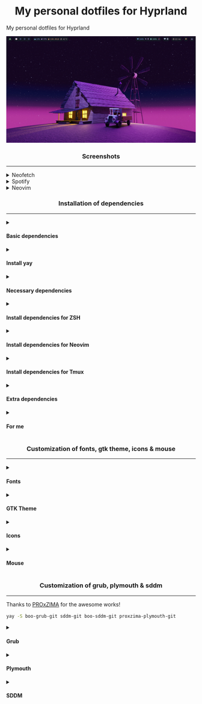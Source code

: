 <h1 align="center">My personal dotfiles for Hyprland</h1>

My personal dotfiles for Hyprland

![home](./screenshots/home.png)

<h3 align="center">Screenshots</h3>

<hr>

<details><summary>Neofetch</summary>

![neofetch](./screenshots/neofetch.png)

</details>

<details><summary>Spotify</summary>

![spotify](./screenshots/spotify.png)

</details>

<details><summary>Neovim</summary>

![neovim](./screenshots/neovim.png)

</details>

<h3 align="center">Installation of dependencies</h3>

<hr>

<details>
  <summary><h4>Basic dependencies</h4></summary>

  <details>
    <summary>Pkgs to be installed</summary>
    <ul>
      <li><code>base-devel</code>: base build tools</li>
      <li><code>mtpfs</code>: for media transfer protocol</li>
      <li><code>jmtpfs</code>: for later version supports</li>
      <li><code>gvfs-mtp</code>: for automount and all ( usb android file transfer )</li>
      <li><code>gvfs-gphoto2</code>: for picture transfer protocol</li>
      <li><code>gnome-keyring</code>: for keyring support</li>
      <li><code>jq</code>: for json support</li>
      <li><code>unzip</code>: for archive support</li>
      <li><code>blueman</code>: for bluetooth support</li>
      <li><code>bluez</code>: for bluetooth support</li>
      <li><code>bluez-utils</code>: for bluetooth support</li>
      <li><code>zsh</code>: for zsh shell</li>
    </ul>
  </details>

  ```sh
  sudo pacman -Syy \
  base-devel \
  mtpfs \
  gvfs gvfs-mtp gvfs-gphoto2 \
  gnome-keyring \
  jq unzip unrar \
  bluez bluez-utils \
  zsh neovim git
  ```

</details>

<details>
  <summary><h4>Install yay</h4></summary>

  ```sh
  cd /tmp
  git clone https://aur.archlinux.org/yay.git
  cd yay
  makepkg -si
  ```

</details>

<details>
  <summary><h4>Necessary dependencies</h4></summary>
  <details>
    <summary>Pkgs to be installed</summary>
    <ul>
        <li><code>wayland-protocols</code>: Specifications of extended Wayland protocols</li>
    </ul>
  </details>

  ```bash
  yay -S base-devel \
  hyprland xdg-desktop-portal-hyprland wayland-protocols \
  waybar waybar-hyprland wlogout wofi \
  hyprpicker wl-clipboard swww swaync swaylock-effects-git grim slurp \
  qt5-base qt5-wayland qt6-base qt6-wayland qt5ct qt6ct polkit-gnome \
  pipewire pipewire-alsa pipewire-pulse pipewire-jack wireplumber \
  brightnessctl playerctl pavucontrol-gtk3 mpd mpd-mpris \
  yad blueman network-manager-applet libinput-gestures \
  cava kitty starship tty-clock-git btop geany bat cliphist \
  reflector \
  --needed
  ```

</details>

<details>
  <summary><h4>Install dependencies for ZSH</h4></summary>

  ```sh
  # install ohmyzsh
  sh -c "$(curl -fsSL https://raw.githubusercontent.com/ohmyzsh/ohmyzsh/master/tools/install.sh)" 

  # install zsh-autosuggestions
  git clone https://github.com/zsh-users/zsh-autosuggestions ${ZSH_CUSTOM:-~/.oh-my-zsh/custom}/plugins/zsh-autosuggestions

  # install zsh-syntax-highlighting
  git clone https://github.com/zsh-users/zsh-syntax-highlighting.git ${ZSH_CUSTOM:-~/.oh-my-zsh/custom}/plugins/zsh-syntax-highlighting

  # install zsh-completions
  git clone https://github.com/zsh-users/zsh-completions ${ZSH_CUSTOM:=~/.oh-my-zsh/custom}/plugins/zsh-completions
  ```

</details>

<details>
  <summary><h4>Install dependencies for Neovim</h4></summary>

  ```sh
  yay -S ripgrep fd azygit

  # clone config
  git clone https://github.com/Figaarillo/nvim-conifg ~/.config/nvim
  ```

</details>

<details>
  <summary><h4>Install dependencies for Tmux</h4></summary>

  ```sh
  git clone https://github.com/tmux-plugins/tpm ~/.tmux/plugins/tpm

  # To enable tmux plugin manager you neeed to press
  # `prefix` + R
  # and `prefix` + I
  ```

</details>

<details>
  <summary><h4>Extra dependencies</h4></summary>

- <kdb>Utils</kdb>

  ```bash
  yay -S \
  xdg-user-dirs xdg-utils \
  system76-power \
  uget tldr tree \
  qalculate-gtk qimgv-light \
  tumbler tumbler-extra-thumbnailers \
  --needed
  ```

- <kdb>Obs</kdb>

  ```sh
  yay -S obs-studio wlrobs-hg v4l2loopback-dkms v4l2loopback-utils v4l-utils
  ```

- <kdb>Thunar</kdb>

  ```sh
  yay -S thunar thunar-archive-plugin thunar-shares-plugin thunar-volmam
  ```

- <kdb>Apps</kdb>

  ```sh
  yay -S discord spotify telegram-desktop
  ```

- <kdb>Extras</kdb>

  ```bash
  yay -S nemo gamemode g4music visual-studio-code-bin light chromium-wayland-vaapi libreoffice-fresh rlr-git bulky waydroid binder_linux-dkms
  ```

</details>

<details>
  <summary><h4>For me</h4></summary>

  ```sh
  yay -S lazydocker obsidian 
  ```

  ```sh
  # Magical shell history 
  curl --proto '=https' --tlsv1.2 -LsSf https://setup.atuin.sh | sh
  ```

</details>

<h3 align="center">Customization of fonts, gtk theme, icons & mouse</h3>

<hr>

<details>
  <summary><h4>Fonts</h4></summary>

  ```sh
  sudo pacman -S \
  adobe-source-code-pro-fonts adobe-source-sans-fonts adobe-source-serif-fonts \
  cantarell-fonts \
  noto-fonts noto-fonts-cjk noto-fonts-emoji \
  ttf-cascadia-code ttf-cascadia-code-nerd \
  ttf-dejavu \
  $(pacman -Ssq ttf-fira) \
  ttf-font-awesome \
  ttf-hack \
  ttf-iosevka-nerd \
  ttf-jetbrains-mono ttf-jetbrains-mono-nerd \
  ttf-liberation \
  ttf-nerd-fonts-symbols-mono \
  ttf-opensans \
  ttf-roboto \
  ttf-victor-mono-nerd
  ```

  ```bash
  yay -S ttf-twemoji-color ttf-maple
  ```

  ```sh
  yay -S $(yay -Ssq operator-mono)
`````

#### Update font cache

  When you have installed new fonts, you need to update your font cache, so that the new fonts will be used by the system.

  ```bash
  fc-cache -fv
  ```

</details>

<details>
  <summary><h4>GTK Theme</h4></summary>

  ```sh
  cd ~/Downloads
  git clone https://github.com/Fausto-Korpsvart/Tokyonight-GTK-Theme.git
  cd Tokyo-Night-GTK-Theme/

# For GTK 3
  cp -r themes/Tokyonight-Dark-BL-LB ~/.themes

  # For GTK 4
  cp -r themes/Tokyonight-Dark-BL-LB ~/.config/gtk-4.0
  ```

</details>

<details>
  <summary><h4>Icons</h4></summary>

  ```sh
  cd ~/Downloads
  git clone https://github.com/Fausto-Korpsvart/Tokyonight-GTK-Theme.git
  cd Tokyo-Night-GTK-Theme/
  sudo cp -r icons/Tokyonight-Moon /usr/share/icons/
  ```

</details>

<details>
  <summary><h4>Mouse</h4></summary>

  ```sh
  cd ~/Downloads
  git clone https://github.com/EliverLara/Sweet.git -b nova
  cd Sweet/
  sudo cp -r kde/cursors/Sweet-cursors /usr/share/icons/
  ```

</details>

<h3 align="center">Customization of  grub, plymouth & sddm</h3>

<hr>

Thanks to [PROxZIMA](https://github.com/PROxZIMA) for the awesome works!

```sh
yay -S boo-grub-git sddm-git boo-sddm-git proxzima-plymouth-git
```

<details>
  <summary><h4>Grub</h4></summary>

See [PROxZIMA repo](https://github.com/PROxZIMA/boo-grub) for more details.

  1. Edit grub config file

  ```bash
  sudo vim /etc/default/grub
  ```

  change `#GRUB_THEME=` to `GRUB_THEME="/usr/share/grub/themes/boo/theme.txt"`

  2. Update grub using

  ```bash
  sudo grub-mkconfig -o /boot/grub/grub.cfg
  ```

  3. Reboot and voila

</details>

<details>
  <summary><h4>Plymouth</h4></summary>

  See [PROxZIMA repo](https://github.com/PROxZIMA/proxzima-plymouth) for more details.

  ```sh
# check if theme exist in dir
  sudo plymouth-set-default-theme -l

# optionally you can test the theme by running the script given in repo (plymouth-x11 required)
  sudo ./preview.sh 13

# now set the theme (proxzima, in this case) and rebuilt the initrd
  sudo plymouth-set-default-theme -R proxzima
  ```

  If you want to use the shutdown animation as boot screen then do the following changes in the `proxzima.script` file.

  ```diff
  - boot = 196;
  + boot = 97;

  -   flyingman_image[i] = Image("boot-" + i + ".png");
  +   flyingman_image[i] = Image("shut-" + i + ".png");
  ```

</details>

<details>
  <summary><h4>SDDM</h4></summary>

  See [PROxZIMA repo](https://github.com/PROxZIMA/boo-sddm) for more details.

  1. Edit sddm config file

  ```bash
  sudo vim /etc/sddm.conf
  ```

  Make the following changes

  ```conf
  [Theme]
  Current=boo
  ```

  2. Reboot and voila

<!--   #### Dotfiles -->
<!---->
<!--   ```bash -->
<!--   cd ~/Downloads -->
<!--   git clone https://github.com/PROxZIMA/.dotfiles.git -->
<!--   cd .dotfiles -->
<!-- # cp -r .config .icons .local .mpd .ncmpcpp .scripts ~/ -->
<!-- # cp -r .config .mpd .ncmpcpp .scripts ~/ -->
<!--   cp .face .fonts.conf .dmrc .gtkrc-2.0 ~/ -->
<!--   chmod -R +x ~/.scripts/ -->
<!--   chmod +x ~/.config/hypr/autostart -->
<!--   chmod -R +x ~/.config/wlogout/ -->
<!--   ``` -->

</details>
